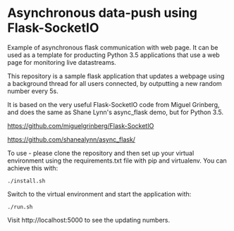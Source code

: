 # Asynchronous data-push using Flask-SocketIO

Example of asynchronous flask communication with web page. It can be used as a template for producting Python 3.5 applications that use a web page for monitoring live datastreams.

This repository is a sample flask application that updates a webpage using a background thread for all users connected, by outputting a new random number every 5s.

It is based on the very useful Flask-SocketIO code from Miguel Grinberg, and does the same as Shane Lynn's async_flask demo, but for Python 3.5.

https://github.com/miguelgrinberg/Flask-SocketIO

https://github.com/shanealynn/async_flask/

To use - please clone the repository and then set up your virtual environment using the requirements.txt file with pip and virtualenv. You can achieve this with:


    ./install.sh

Switch to the virtual environment and start the application with:

    ./run.sh

Visit http://localhost:5000 to see the updating numbers.
